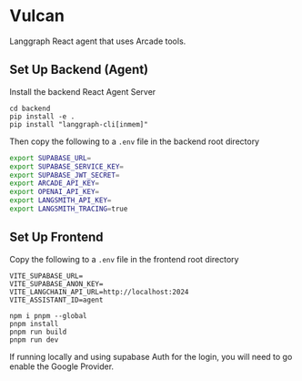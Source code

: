 # Vulcan

Langgraph React agent that uses Arcade tools.

## Set Up Backend (Agent)

Install the backend React Agent Server

```shell
cd backend
pip install -e .
pip install "langgraph-cli[inmem]"
```

Then copy the following to a `.env` file in the backend root directory

```bash
export SUPABASE_URL=
export SUPABASE_SERVICE_KEY=
export SUPABASE_JWT_SECRET=
export ARCADE_API_KEY=
export OPENAI_API_KEY=
export LANGSMITH_API_KEY=
export LANGSMITH_TRACING=true
```

## Set Up Frontend

Copy the following to a `.env` file in the frontend root directory

```shell
VITE_SUPABASE_URL=
VITE_SUPABASE_ANON_KEY=
VITE_LANGCHAIN_API_URL=http://localhost:2024
VITE_ASSISTANT_ID=agent
```

```shell
npm i pnpm --global
pnpm install
pnpm run build
pnpm run dev
```

If running locally and using supabase Auth for the login,
you will need to go enable the Google Provider.

